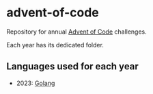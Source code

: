 # advent-of-code

Repository for annual [Advent of Code](https://adventofcode.com) challenges.

Each year has its dedicated folder.

## Languages used for each year

- 2023: [Golang](https://go.dev/)
